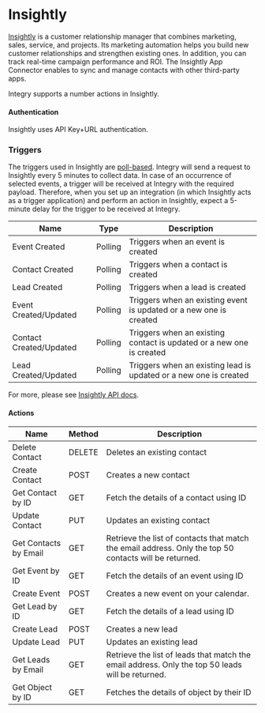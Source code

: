 # Insightly

[Insightly](https://www.integry.io/apps/insightly) is a customer relationship manager that combines marketing, sales, service, and projects. Its marketing automation helps you build new customer relationships and strengthen existing ones. In addition, you can track real-time campaign performance and ROI. The Insightly App Connector enables to sync and manage contacts with other third-party apps.&#x20;

Integry supports a number actions in Insightly.

#### Authentication <a href="#authorization-type-0-1" id="authorization-type-0-1"></a>

Insightly uses API Key+URL authentication.

### Triggers <a href="#h_01hr556ap5m0d97s0v2hv9bk41" id="h_01hr556ap5m0d97s0v2hv9bk41"></a>

The triggers used in Insightly are [poll-based](https://www.testpreptraining.com/tutorial/describe-polling-triggers-and-their-usage/). Integry will send a request to Insightly every 5 minutes to collect data. In case of an occurrence of selected events, a trigger will be received at Integry with the required payload. Therefore, when you set up an integration (in which Insightly acts as a trigger application) and perform an action in Insightly, expect a 5-minute delay for the trigger to be received at Integry.&#x20;

| **Name**                | **Type** | **Description**                                                      |
| ----------------------- | -------- | -------------------------------------------------------------------- |
| Event Created           | Polling  | Triggers when an event is created                                    |
| Contact Created         | Polling  | Triggers when a contact is created                                   |
| Lead Created            | Polling  | Triggers when a lead is created                                      |
| Event Created/Updated   | Polling  | Triggers when an existing event is updated or a new one is created   |
| Contact Created/Updated | Polling  | Triggers when an existing contact is updated or a new one is created |
| Lead Created/Updated    | Polling  | Triggers when an existing lead is updated or a new one is created    |

For more, please see [Insightly API docs](https://api.na1.insightly.com/v3.1/).

#### Actions <a href="#h_01hr56vpze824xf8dyw4e604x7" id="h_01hr56vpze824xf8dyw4e604x7"></a>

| **Name**              | **Method** | **Description**                                                                                        |
| --------------------- | ---------- | ------------------------------------------------------------------------------------------------------ |
| Delete Contact        | DELETE     | Deletes an existing contact                                                                            |
| Create Contact        | POST       | Creates a new contact                                                                                  |
| Get Contact by ID     | GET        | Fetch the details of a contact using ID                                                                |
| Update Contact        | PUT        | Updates an existing contact                                                                            |
| Get Contacts by Email | GET        | Retrieve the list of contacts that match the email address. Only the top 50 contacts will be returned. |
| Get Event by ID       | GET        | Fetch the details of an event using ID                                                                 |
| Create Event          | POST       | Creates a new event on your calendar.                                                                  |
| Get Lead by ID        | GET        | Fetch the details of a lead using ID                                                                   |
| Create Lead           | POST       | Creates a new lead                                                                                     |
| Update Lead           | PUT        | Updates an existing lead                                                                               |
| Get Leads by Email    | GET        | Retrieve the list of leads that match the email address. Only the top 50 leads will be returned.       |
| Get Object by ID      | GET        | Fetches the details of object by their ID                                                              |

